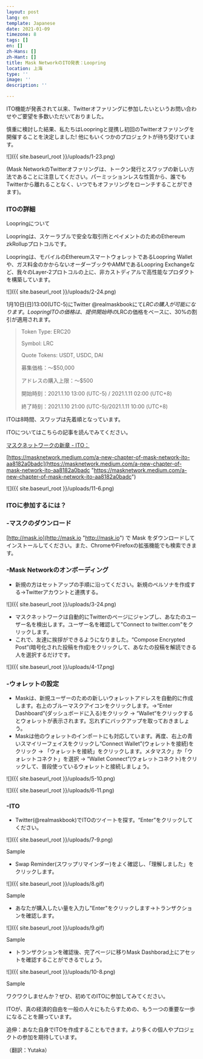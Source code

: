 ```yaml
---
layout: post
lang: en
template: Japanese
date: 2021-01-09
timezone: 8
tags: []
en: []
zh-Hans: []
zh-Hant: []
title: Mask NetworkのITO発表：Loopring
location: 上海
type: ''
image: ''
description: ''

---
```

ITO機能が発表されて以来、Twitterオファリングに参加したいというお問い合わせやご要望を多数いただいておりました。

慎重に検討した結果、私たちはLoopringと提携し初回のTwitterオファリングを開催することを決定しました! 他にもいくつかのプロジェクトが待ち受けています。

![]({{ site.baseurl_root }}/uploads/1-23.png)

(Mask NetworkのTwitterオファリングは、トークン発行とスワップの新しい方法であることに注意してください。パーミッションレスな性質から、誰でもTwitterから離れることなく、いつでもオファリングをローンチすることができます)。

### ITOの詳細

Loopringについて

Loopringは、スケーラブルで安全な取引所とペイメントのためのEthereum zkRollupプロトコルです。

Loopringは、モバイルのEthereumスマートウォレットであるLoopring Walletや、ガス料金のかからないオーダーブックやAMMであるLoopring Exchangeなど、我々のLayer-2プロトコルの上に、非カストディアルで高性能なプロダクトを構築しています。

![]({{ site.baseurl_root }}/uploads/2-24.png)

1月10日(日)13:00(UTC-5)にTwitter @realmaskbookにて$LRCの購入が可能になります。Loopring ITOの価格は、提供開始時の$LRCの価格をベースに、30%の割引が適用されます。

> Token Type: ERC20
>
> Symbol: LRC
>
> Quote Tokens: USDT, USDC, DAI
>
> 募集価格：～$50,000
>
> アドレスの購入上限：～$500
>
> 開始時刻：2021.1.10 13:00 (UTC-5) / 2021.1.11 02:00 (UTC+8)
>
> 終了時刻：2021.1.10 21:00 (UTC-5)/2021.1.11 10:00 (UTC+8)

ITOは8時間、スワップは先着順となっています。

ITOについてはこちらの記事を読んでみてください。

[マスクネットワークの新章 - ITO：]( "https://masknetwork.medium.com/a-new-chapter-of-mask-network-ito-aa8182a0badc")

[https://masknetwork.medium.com/a-new-chapter-of-mask-network-ito-aa8182a0badc](https://masknetwork.medium.com/a-new-chapter-of-mask-network-ito-aa8182a0badc "https://masknetwork.medium.com/a-new-chapter-of-mask-network-ito-aa8182a0badc")

![]({{ site.baseurl_root }}/uploads/11-6.png)

### ITOに参加するには？

### -マスクのダウンロード

[http://mask.io](http://mask.io "http://mask.io") で Mask をダウンロードしてインストールしてください。また、ChromeやFirefoxの拡張機能でも検索できます。

### -Mask Networkのオンボーディング

* 新規の方はセットアップの手順に沿ってください。新規のペルソナを作成する→Twitterアカウントと連携する。

![]({{ site.baseurl_root }}/uploads/3-24.png)

* マスクネットワークは自動的にTwitterのページにジャンプし、あなたのユーザー名を検出します。ユーザー名を確認して"Connect to twitter.com"をクリックします。
* これで、友達に挨拶ができるようになりました。“Compose Encrypted Post”(暗号化された投稿を作成)をクリックして、あなたの投稿を解読できる人を選択するだけです。

![]({{ site.baseurl_root }}/uploads/4-17.png)

### -ウォレットの設定

* Maskは、新規ユーザーのための新しいウォレットアドレスを自動的に作成します。右上のブルーマスクアイコンをクリックします。→“Enter Dashboard”(ダッシュボードに入る)をクリック → “Wallet“をクリックするとウォレットが表示されます。忘れずにバックアップを取っておきましょう。
* Maskは他のウォレットのインポートにも対応しています。再度、右上の青いスマイリーフェイスをクリックし“Connect Wallet”(ウォレットを接続)をクリック → 「ウォレットを接続」をクリックします。メタマスク」か「ウォレットコネクト」を選択 → “Wallet Connect”(ウォレットコネクト)をクリックして、普段使っているウォレットと接続しましょう。

![]({{ site.baseurl_root }}/uploads/5-10.png)

![]({{ site.baseurl_root }}/uploads/6-11.png)

### -ITO

* Twitter(@realmaskbook)でITOのツイートを探す。“Enter”をクリックしてください。

![]({{ site.baseurl_root }}/uploads/7-9.png)

Sample

* Swap Reminder(スワップリマインダー)をよく確認し、「理解しました」をクリックします。

![]({{ site.baseurl_root }}/uploads/8.gif)

Sample

* あなたが購入したい量を入力し"Enter"をクリックします→トランザクションを確認します。

![]({{ site.baseurl_root }}/uploads/9.gif)

Sample

* トランザクションを確認後、完了ページに移りMask Dashborad上にアセットを確認することができるでしょう。

![]({{ site.baseurl_root }}/uploads/10-8.png)

Sample

ワクワクしませんか？ぜひ、初めてのITOに参加してみてください。

ITOが、真の経済的自由を一般の人々にもたらすための、もう一つの重要な一歩になることを願っています。

追伸：あなた自身でITOを作成することもできます。より多くの個人やプロジェクトの参加を期待しています。

（翻訳：Yutaka）